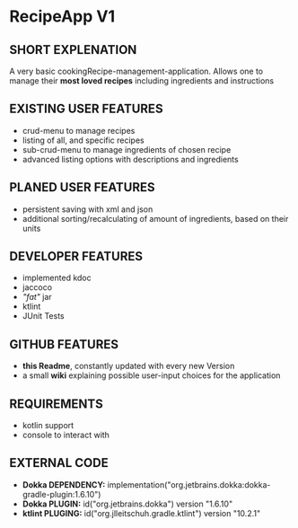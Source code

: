 # RecipeApp V1


## SHORT EXPLENATION
A very basic cookingRecipe-management-application. Allows one to manage their **most loved recipes** including ingredients and instructions

## EXISTING USER FEATURES
- crud-menu to manage recipes
- listing of all, and specific recipes
- sub-crud-menu to manage ingredients of chosen recipe
- advanced listing options with descriptions and ingredients

## PLANED USER FEATURES
- persistent saving with xml and json
- additional sorting/recalculating of amount of ingredients, based on their units 

## DEVELOPER FEATURES
- implemented kdoc
- jaccoco
- *"fat"* jar
- ktlint
- JUnit Tests

## GITHUB FEATURES
- **this Readme**, constantly updated with every new Version
- a small **wiki** explaining possible user-input choices for the application 

## REQUIREMENTS
- kotlin support
- console to interact with

## EXTERNAL CODE
- **Dokka DEPENDENCY:** implementation("org.jetbrains.dokka:dokka-gradle-plugin:1.6.10")
- **Dokka PLUGIN:** id("org.jetbrains.dokka") version "1.6.10"
- **ktlint PLUGING:** id("org.jlleitschuh.gradle.ktlint") version "10.2.1"
